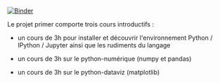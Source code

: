 [![Binder](https://mybinder.org/badge_logo.svg)](https://mybinder.org/v2/gh/boisgera/primer/master)

Le projet primer comporte trois cours introductifs :

   - un cours de 3h pour installer et découvrir l'environnement 
     Python / IPython / Jupyter ainsi que les rudiments du langage

   - un cours de 3h sur le python-numérique (numpy et pandas)

   - un cours de 3h sur le python-dataviz (matplotlib)
